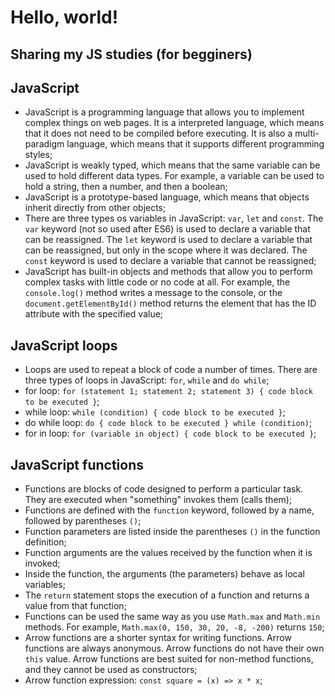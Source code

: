 # Hello, world!
## Sharing my JS studies (for begginers)

## JavaScript

- JavaScript is a programming language that allows you to implement complex things on web pages. It is a interpreted language, which means that it does not need to be compiled before executing. It is also a multi-paradigm language, which means that it supports different programming styles;
- JavaScript is weakly typed, which means that the same variable can be used to hold different data types. For example, a variable can be used to hold a string, then a number, and then a boolean;
- JavaScript is a prototype-based language, which means that objects inherit directly from other objects;
- There are three types os variables in JavaScript: `var`, `let` and `const`. The `var` keyword (not so used after ES6) is used to declare a variable that can be reassigned. The `let` keyword is used to declare a variable that can be reassigned, but only in the scope where it was declared. The `const` keyword is used to declare a variable that cannot be reassigned;
- JavaScript has built-in objects and methods that allow you to perform complex tasks with little code or no code at all. For example, the `console.log()` method writes a message to the console, or the `document.getElementById()` method returns the element that has the ID attribute with the specified value;

## JavaScript loops
- Loops are used to repeat a block of code a number of times. There are three types of loops in JavaScript: `for`, `while` and `do while`;
- for loop: `for (statement 1; statement 2; statement 3) { code block to be executed }`;
- while loop: `while (condition) { code block to be executed }`;
- do while loop: `do { code block to be executed } while (condition)`;
- for in loop: `for (variable in object) { code block to be executed }`;

## JavaScript functions
- Functions are blocks of code designed to perform a particular task. They are executed when "something" invokes them (calls them);
- Functions are defined with the `function` keyword, followed by a name, followed by parentheses `()`;
- Function parameters are listed inside the parentheses `()` in the function definition;
- Function arguments are the values received by the function when it is invoked;
- Inside the function, the arguments (the parameters) behave as local variables;
- The `return` statement stops the execution of a function and returns a value from that function;
- Functions can be used the same way as you use `Math.max` and `Math.min` methods. For example, `Math.max(0, 150, 30, 20, -8, -200)` returns `150`;
- Arrow functions are a shorter syntax for writing functions. Arrow functions are always anonymous. Arrow functions do not have their own `this` value. Arrow functions are best suited for non-method functions, and they cannot be used as constructors;
- Arrow function expression: `const square = (x) => x * x`;
